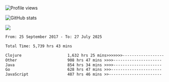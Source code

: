 ![Profile views](https://komarev.com/ghpvc/?username=liuchong)

![GitHub stats](https://github-readme-stats.vercel.app/api?username=liuchong&show_icons=true)

<img src="https://cr-skills-chart-widget.azurewebsites.net/api/api?username=liuchong&skills=Java,JavaScript,Python,Go,Rust,Zig&show-other-skills=true"/>

<!--START_SECTION:waka-->

```txt
From: 25 September 2017 - To: 27 July 2025

Total Time: 5,739 hrs 43 mins

Clojure                    1,632 hrs 25 mins>>>>>>>------------------   28.44 %
Other                      908 hrs 47 mins >>>>---------------------   15.83 %
Java                       854 hrs 34 mins >>>>---------------------   14.89 %
Go                         628 hrs 47 mins >>>----------------------   10.96 %
JavaScript                 487 hrs 46 mins >>-----------------------   08.50 %
```

<!--END_SECTION:waka-->
